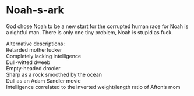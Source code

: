 # Noah-s-ark
God chose Noah to be a new start for the corrupted human race for Noah is a rightful man. There is only one tiny problem, Noah is stupid as fuck. 

Alternative descriptions:  
Retarded motherfucker  
Completely lacking intelligence  
Dull-witted dweeb  
Empty-headed drooler  
Sharp as a rock smoothed by the ocean  
Dull as an Adam Sandler movie  
Intelligence correlated to the inverted weight/length ratio of Afton’s mom  

